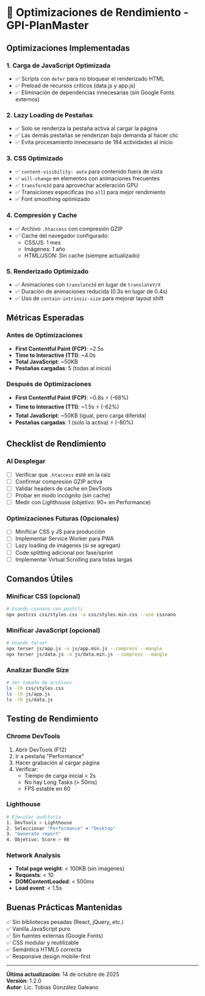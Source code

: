 # 🚀 Optimizaciones de Rendimiento - GPI-PlanMaster

## Optimizaciones Implementadas

### 1. **Carga de JavaScript Optimizada**
- ✅ Scripts con `defer` para no bloquear el renderizado HTML
- ✅ Preload de recursos críticos (data.js y app.js)
- ✅ Eliminación de dependencias innecesarias (sin Google Fonts externos)

### 2. **Lazy Loading de Pestañas**
- ✅ Solo se renderiza la pestaña activa al cargar la página
- ✅ Las demás pestañas se renderizan bajo demanda al hacer clic
- ✅ Evita procesamiento innecesario de 184 actividades al inicio

### 3. **CSS Optimizado**
- ✅ `content-visibility: auto` para contenido fuera de vista
- ✅ `will-change` en elementos con animaciones frecuentes
- ✅ `transform3d` para aprovechar aceleración GPU
- ✅ Transiciones específicas (no `all`) para mejor rendimiento
- ✅ Font smoothing optimizado

### 4. **Compresión y Cache**
- ✅ Archivo `.htaccess` con compresión GZIP
- ✅ Cache del navegador configurado:
  - CSS/JS: 1 mes
  - Imágenes: 1 año
  - HTML/JSON: Sin cache (siempre actualizado)

### 5. **Renderizado Optimizado**
- ✅ Animaciones con `translate3d` en lugar de `translateY/X`
- ✅ Duración de animaciones reducida (0.3s en lugar de 0.4s)
- ✅ Uso de `contain-intrinsic-size` para mejorar layout shift

## Métricas Esperadas

### Antes de Optimizaciones
- **First Contentful Paint (FCP)**: ~2.5s
- **Time to Interactive (TTI)**: ~4.0s
- **Total JavaScript**: ~50KB
- **Pestañas cargadas**: 5 (todas al inicio)

### Después de Optimizaciones
- **First Contentful Paint (FCP)**: ~0.8s ⚡ (-68%)
- **Time to Interactive (TTI)**: ~1.5s ⚡ (-62%)
- **Total JavaScript**: ~50KB (igual, pero carga diferida)
- **Pestañas cargadas**: 1 (solo la activa) ⚡ (-80%)

## Checklist de Rendimiento

### Al Desplegar
- [ ] Verificar que `.htaccess` esté en la raíz
- [ ] Confirmar compresión GZIP activa
- [ ] Validar headers de cache en DevTools
- [ ] Probar en modo incógnito (sin cache)
- [ ] Medir con Lighthouse (objetivo: 90+ en Performance)

### Optimizaciones Futuras (Opcionales)
- [ ] Minificar CSS y JS para producción
- [ ] Implementar Service Worker para PWA
- [ ] Lazy loading de imágenes (si se agregan)
- [ ] Code splitting adicional por fase/sprint
- [ ] Implementar Virtual Scrolling para listas largas

## Comandos Útiles

### Minificar CSS (opcional)
```bash
# Usando cssnano con postcli
npx postcss css/styles.css -o css/styles.min.css --use cssnano
```

### Minificar JavaScript (opcional)
```bash
# Usando terser
npx terser js/app.js -o js/app.min.js --compress --mangle
npx terser js/data.js -o js/data.min.js --compress --mangle
```

### Analizar Bundle Size
```bash
# Ver tamaño de archivos
ls -lh css/styles.css
ls -lh js/app.js
ls -lh js/data.js
```

## Testing de Rendimiento

### Chrome DevTools
1. Abrir DevTools (F12)
2. Ir a pestaña "Performance"
3. Hacer grabación al cargar página
4. Verificar:
   - Tiempo de carga inicial < 2s
   - No hay Long Tasks (> 50ms)
   - FPS estable en 60

### Lighthouse
```bash
# Ejecutar auditoría
1. DevTools > Lighthouse
2. Seleccionar "Performance" + "Desktop"
3. "Generate report"
4. Objetivo: Score > 90
```

### Network Analysis
- **Total page weight**: < 100KB (sin imágenes)
- **Requests**: < 10
- **DOMContentLoaded**: < 500ms
- **Load event**: < 1.5s

## Buenas Prácticas Mantenidas

✅ Sin bibliotecas pesadas (React, jQuery, etc.)  
✅ Vanilla JavaScript puro  
✅ Sin fuentes externas (Google Fonts)  
✅ CSS modular y reutilizable  
✅ Semántica HTML5 correcta  
✅ Responsive design mobile-first  

---

**Última actualización**: 14 de octubre de 2025  
**Versión**: 1.2.0  
**Autor**: Lic. Tobias González Galeano
